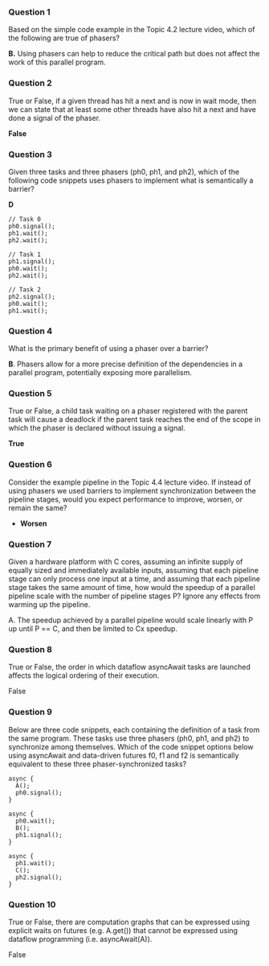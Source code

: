
### Question 1
Based on the simple code example in the Topic 4.2 lecture video, which of the following are true of phasers?

**B.** Using phasers can help to reduce the critical path but
does not affect the work of this parallel program.

### Question 2
True or False, if a given thread has hit a next and is now in wait mode, then we can state that at least some 
other threads have also hit a next and have done a signal of the phaser.  

**False**

### Question 3
Given three tasks and three phasers (ph0, ph1, and ph2), which
of the following code snippets uses phasers to implement what is semantically a
barrier?

**D**
```
// Task 0
ph0.signal();
ph1.wait();
ph2.wait();

// Task 1
ph1.signal();
ph0.wait();
ph2.wait();

// Task 2
ph2.signal();
ph0.wait();
ph1.wait();
```

###  Question 4
What is the primary benefit of using a phaser
over a barrier?

**B**. Phasers allow for a more precise definition of the
dependencies in a parallel program, potentially exposing more parallelism.

###  Question 5

True or False, a child task waiting on a phaser registered with the parent task will cause a deadlock if the 
parent task reaches the end of the scope in which the phaser is declared without issuing a signal.

**True**

###  Question 6

Consider the example pipeline in the Topic 4.4 lecture video. If instead of using phasers we used barriers to implement 
synchronization between the pipeline stages, would you expect performance to improve, worsen, or remain the same?

* **Worsen**

### Question 7
Given a hardware platform with C cores, assuming
an infinite supply of equally sized and immediately available inputs, assuming
that each pipeline stage can only process one input at a time, and assuming
that each pipeline stage takes the same amount of time, how would the speedup
of a parallel pipeline scale with the number of pipeline stages P? Ignore any
effects from warming up the pipeline.    

A. The speedup achieved by a parallel pipeline would scale
linearly with P up until P == C, and then be limited to Cx speedup.


### Question 8
True or False, the order in which dataflow
asyncAwait tasks are launched affects the logical ordering of their execution.    

False

### Question 9
Below are three code snippets, each containing the definition of a task from the same program. 
These tasks use three phasers (ph0, ph1, and ph2) to synchronize among themselves. 
Which of the code snippet options below using asyncAwait and data-driven futures f0, f1 and f2 
is semantically equivalent to these three phaser-synchronized tasks?


```
async {
  A();
  ph0.signal();
}

async {
  ph0.wait();
  B();
  ph1.signal();
}

async {
  ph1.wait();
  C();
  ph2.signal();
}
```

### Question 10

True or False, there are computation graphs that
can be expressed using explicit waits on futures (e.g. A.get()) that cannot be
expressed using dataflow programming (i.e. asyncAwait(A)).    

False
